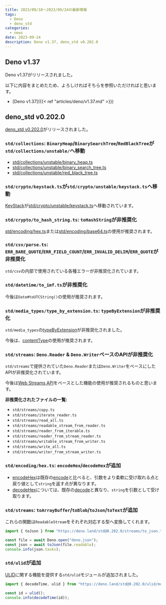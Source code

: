 ```yaml
---
title: 2023/09/18〜2023/09/24の最新情報
tags:
  - Deno
  - deno_std
categories:
  - news
date: 2023-09-24
description: Deno v1.37, deno_std v0.202.0
---
```


## Deno v1.37

Deno v1.37がリリースされました。

以下に内容をまとめたため、よろしければそちらを参照いただければと思います。

* [Deno v1.37]({{< ref "articles/deno/v1.37.md" >}})

## deno_std v0.202.0

[deno_std v0.202.0](https://github.com/denoland/deno_std/releases/tag/0.202.0)がリリースされました。

### `std/collections`: `BinaryHeap`/`BinarySearchTree`/`RedBlackTree`が`std/collections/unstable/`へ移動

* [std/collections/unstable/binary_heap.ts](https://deno.land/std@0.202.0/collections/unstable/binary_heap.ts)
* [std/collections/unstable/binary_search_tree.ts](https://deno.land/std@0.202.0/collections/unstable/binary_search_tree.ts)
* [std/collections/unstable/red_black_tree.ts](https://deno.land/std@0.202.0/collections/unstable/red_black_tree.ts)

### `std/crypto/keystack.ts`が`std/crypto/unstable/keystack.ts`へ移動

[KeyStack](https://deno.land/std@0.202.0/crypto/keystack.ts?s=KeyStack)が[std/crypto/unstable/keystack.ts](https://deno.land/std@0.202.0/crypto/unstable/keystack.ts)へ移動されています。

### `std/crypto/to_hash_string.ts`: `toHashString`が非推奨化

[std/encoding/hex.ts](https://deno.land/std@0.202.0/encoding/hex.ts)または[std/encoding/base64.ts](https://deno.land/std@0.202.0/encoding/base64.ts)の使用が推奨されます。

### `std/csv/parse.ts`: `ERR_BARE_QUOTE`/`ERR_FIELD_COUNT`/`ERR_INVALID_DELIM`/`ERR_QUOTE`が非推奨化

`std/csv`の内部で使用されている各種エラーが非推奨化されています。

### `std/datetime/to_imf.ts`が非推奨化

今後は`Date#toUTCString()`の使用が推奨されます。

### `std/media_types/type_by_extension.ts`: `typeByExtension`が非推奨化

`std/media_types`の[typeByExtension](https://deno.land/std@0.202.0/media_types/mod.ts?s=typeByExtension)が非推奨化されました。

今後は、[contentType](https://deno.land/std@0.202.0/media_types/mod.ts?s=contentType)の使用が推奨されます。

### `std/streams`: `Deno.Reader` & `Deno.Writer`ベースのAPIが非推奨化

`std/streams`で提供されていた`Deno.Reader`または`Deno.Writer`をベースにしたAPIが非推奨化されています。

今後は[Web Streams API](https://developer.mozilla.org/en-US/docs/Web/API/Streams_API)をベースとした機能の使用が推奨されるものと思います。

**非推奨化されたファイルの一覧:**

- `std/streams/copy.ts`
- `std/streams/iterate_reader.ts`
- `std/streams/read_all.ts`
- `std/streams/readable_stream_from_reader.ts`
- `std/streams/reader_from_iterable.ts`
- `std/streams/reader_from_stream_reader.ts`
- `std/streams/writable_stream_from_writer.ts`
- `std/streams/write_all.ts`
- `std/streams/writer_from_stream_writer.ts`

### `std/encoding/hex.ts`: `encodeHex`/`decodeHex`が追加

- [encodeHex](https://deno.land/std@0.202.0/encoding/hex.ts?s=encodeHex)は既存の[encode](https://deno.land/std@0.202.0/encoding/hex.ts?s=encode)と比べると、引数をより柔軟に受け取れる点と戻り値として`string`を返す点が異なります。
- [decodeHex](https://deno.land/std@0.202.0/encoding/hex.ts?s=decodeHex)については、既存の[decode](https://deno.land/std@0.202.0/encoding/hex.ts?s=decode)と異なり、`string`を引数として受け取ります。

### `std/streams`: `toArrayBuffer`/`toBlob`/`toJson`/`toText`が追加

これらの関数は`ReadableStream`をそれぞれ対応する型へ変換してくれます。

```javascript
import { toJson } from "https://deno.land/std@0.202.0/streams/to_json.ts";

const file = await Deno.open("deno.json");
const json = await toJson(file.readable);
console.info(json.tasks);
```

### `std/ulid`が追加

[ULID](https://github.com/ulid/spec)に関する機能を提供する`std/ulid`モジュールが追加されました。

```javascript
import { decodeTime, ulid } from "https://deno.land/std@0.202.0/ulid/mod.ts";

const id = ulid();
console.info(decodeTime(id));
```
